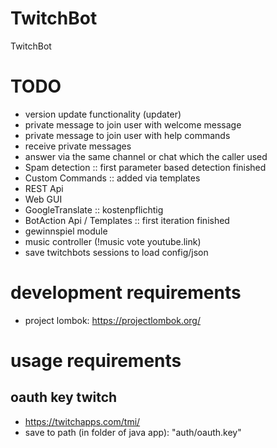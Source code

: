 # TwitchBot
TwitchBot

# TODO
 * version update functionality (updater)
 * private message to join user with welcome message <br>
 * private message to join user with help commands <br>
 * receive private messages
 * answer via the same channel or chat which the caller used
 * Spam detection :: first parameter based detection finished <br>
 * Custom Commands :: added via templates <br>
 * REST Api <br>
 * Web GUI <br>
 * GoogleTranslate :: kostenpflichtig <br>
 * BotAction Api / Templates :: first iteration finished  <br>
 * gewinnspiel module
 * music controller (!music vote youtube.link)
 * save twitchbots sessions to load config/json



# development requirements
* project lombok: https://projectlombok.org/

# usage requirements
## oauth key twitch
* https://twitchapps.com/tmi/
* save to path (in folder of java app): "auth/oauth.key"

